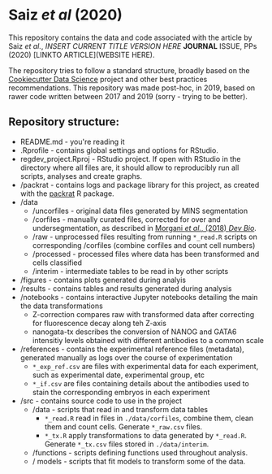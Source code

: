 # Saiz *et al* (2020) 

This repository contains the data and code associated with the article by Saiz *et al.*, *INSERT CURRENT TITLE VERSION HERE* **JOURNAL** ISSUE, PPs (2020) [LINKTO ARTICLE](WEBSITE HERE).

The repository tries to follow a standard structure, broadly based on the [Cookiecutter Data Science](https://drivendata.github.io/cookiecutter-data-science/#cookiecutter-data-science) project and other best practices recommendations. This repository was made post-hoc, in 2019, based on rawer code written between 2017 and 2019 (sorry - trying to be better).

## Repository structure:  

* README.md - you're reading it
* .Rprofile - contains global settings and options for RStudio.
* regdev_project.Rproj - RStudio project. If open with RStudio in the directory where all files are, it should allow to reproducibly run all scripts, analyses and create graphs. 
* /packrat - contains logs and package library for this project, as created with the [packrat](http://rstudio.github.io/packrat/) R package.
* /data
   * /uncorfiles - original data files generated by MINS segmentation
   * /corfiles - manually curated files, corrected for over and undersegmentation, as described in [Morgani *et al.*, (2018) *Dev Bio*](https://doi.org/10.1016/j.ydbio.2018.06.017).
   * /raw - unprocessed files resulting from running ```*_read.R``` scripts on corresponding /corfiles  (combine corfiles and count cell numbers)
   * /processed - processed files where data has been transformed and cells classified
   * /interim - intermediate tables to be read in by other scripts
* /figures - contains plots generated during analyis
* /results - contains tables and results generated during analysis
* /notebooks - contains interactive Jupyter notebooks detailing the main the data transformations
   * Z-correction compares raw with transformed data after correcting for fluorescence decay along teh Z-axis
   * nanogata-tx describes the conversion of NANOG and GATA6 intensitiy levels obtained with different antibodies to a common scale
* /references - contains the experimental reference files (metadata), generated manually as logs over the course of experimentation
   * ```*_exp_ref.csv``` are files with experimental data for each experiment, such as experimental date, experimental group, etc
   * ```*_if.csv``` are files containing details about the antibodies used to stain the corresponding embryos in each experiment
* /src - contains source code to use in the project
   * /data - scripts that read in and transform data tables
      - ```*_read.R``` read in files in ```./data/corfiles```, combine them, clean them and count cells. Generate ```*_raw.csv``` files.
      - ```*_tx.R``` apply transformations to data generated by ```*_read.R```. Generate ```*_tx.csv``` files stored in ```./data/interim```. 
   * /functions - scripts defining functions used throughout analysis.
   * / models - scripts that fit models to transform some of the data.

